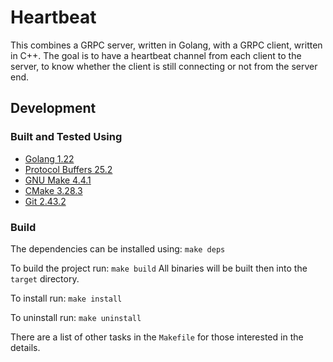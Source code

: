 # Heartbeat

This combines a GRPC server, written in Golang, with a GRPC client, written in C++. The goal is to have a heartbeat channel from each client to the server, to know whether the client is still connecting or not from the server end.

## Development

### Built and Tested Using

- [Golang 1.22](https://go.dev)
- [Protocol Buffers 25.2](https://grpc.io/docs/protoc-installation/)
- [GNU Make 4.4.1](https://www.gnu.org/software/make/)
- [CMake 3.28.3](https://cmake.org/)
- [Git 2.43.2](https://git-scm.com/)

### Build

The dependencies can be installed using: `make deps`

To build the project run: `make build`
All binaries will be built then into the `target` directory.

To install run: `make install`

To uninstall run: `make uninstall`

There are a list of other tasks in the `Makefile` for those interested in the details.
